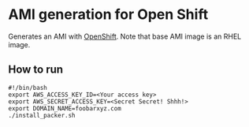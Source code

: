 # AMI generation for Open Shift
Generates an AMI with [OpenShift](http://www.openshift.com/). Note that base AMI image is an RHEL image.

## How to run

    #!/bin/bash
    export AWS_ACCESS_KEY_ID=<Your access key>
    export AWS_SECRET_ACCESS_KEY=<Secret Secret! Shhh!>
    export DOMAIN_NAME=foobarxyz.com
    ./install_packer.sh